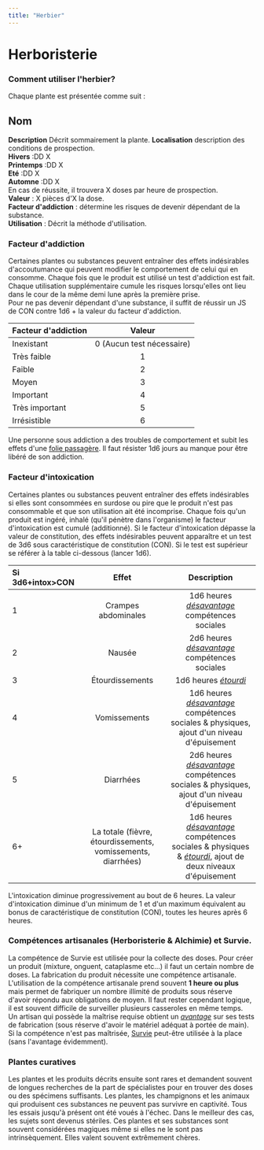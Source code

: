 ```yaml
---
title: "Herbier"
---
```

# Herboristerie

### Comment utiliser l'herbier?  
 Chaque plante est présentée comme suit :

## Nom  
**Description** Décrit sommairement la plante.
**Localisation**  description des conditions de prospection.    
**Hivers** :DD X  
**Printemps** :DD X  
**Eté** :DD X   
**Automne** :DD X    
En cas de réussite, il trouvera X doses par heure de prospection.  
**Valeur** : X pièces d'X la dose.  
**Facteur d'addiction** : détermine les risques de devenir dépendant de la substance.  
**Utilisation** : Décrit la méthode d'utilisation.   

### Facteur d'addiction
Certaines plantes ou substances peuvent entraîner des effets indésirables d'accoutumance qui peuvent modifier le comportement de celui qui en consomme. Chaque fois que le produit est utilisé un test d'addiction est fait. Chaque utilisation supplémentaire cumule les risques lorsqu'elles ont lieu dans le cour de la même demi lune après la première prise.   
Pour ne pas devenir dépendant d'une substance, il suffit de réussir un JS de CON contre 1d6 + la valeur du facteur d'addiction.


| Facteur d'addiction | Valeur |  
|:-|:-:|
| Inexistant | 0 (Aucun test nécessaire) |  
| Très faible | 1 |  
| Faible | 2 |  
| Moyen | 3 |  
| Important | 4 |  
| Très important | 5 |  
| Irrésistible | 6 |  

Une personne sous addiction a des troubles de comportement et subit les effets d'une [folie passagère](/folie/#folie-passagere). Il faut résister 1d6 jours au manque pour être libéré de son addiction.   

### Facteur d'intoxication
Certaines plantes ou substances peuvent entraîner des effets indésirables si elles sont consommées en surdose ou pire que le produit n'est pas consommable et que son utilisation ait été incomprise. Chaque fois qu'un produit est ingéré, inhalé (qu'il pénètre dans l'organisme) le facteur d'intoxication est cumulé (additionné). Si le facteur d'intoxication dépasse la valeur de constitution, des effets indésirables peuvent apparaître et un test de 3d6 sous caractéristique de constitution (CON). Si le test est supérieur se référer à la table ci-dessous (lancer 1d6).

| Si 3d6+intox>CON|Effet | Description |  
|:-|:-:|:-:|
|1| Crampes abdominales | 1d6 heures [_désavantage_](/utiliser-les-caracteristiques/#avantage-et-desavantage) compétences sociales|  
|2| Nausée | 2d6 heures [_désavantage_](/utiliser-les-caracteristiques/#avantage-et-desavantage) compétences sociales |  
|3| Étourdissements | 1d6 heures [_étourdi_](/gerer-la-sante-du-personnage/#etourdi) |  
|4| Vomissements | 1d6 heures [_désavantage_](/utiliser-les-caracteristiques/#avantage-et-desavantage) compétences sociales & physiques, ajout d'un niveau d'épuisement |  
|5| Diarrhées | 2d6 heures [_désavantage_](/utiliser-les-caracteristiques/#avantage-et-desavantage) compétences sociales & physiques, ajout d'un niveau d'épuisement |  
|6+|La totale (fièvre, étourdissements, vomissements, diarrhées) | 1d6 heures [_désavantage_](/utiliser-les-caracteristiques/#avantage-et-desavantage) compétences sociales & physiques & [_étourdi_](/gerer-la-sante-du-personnage/#etourdi), ajout de deux niveaux d'épuisement|  

L'intoxication diminue progressivement au bout de 6 heures. La valeur d'intoxication diminue d'un minimum de 1 et d'un maximum équivalent au bonus de caractéristique de constitution (CON), toutes les heures après 6 heures.

### Compétences artisanales  (Herboristerie & Alchimie) et Survie.
La compétence de Survie est utilisée pour la collecte des doses. Pour créer un produit (mixture, onguent, cataplasme etc...) il faut un certain nombre de doses. La fabrication du produit nécessite une compétence artisanale. L'utilisation de la compétence artisanale prend souvent **1 heure ou plus** mais permet de fabriquer un nombre illimité de produits sous réserve d'avoir répondu aux obligations de moyen. Il faut rester cependant logique, il est souvent difficile de surveiller plusieurs casseroles en même temps.  
Un artisan qui possède la maîtrise requise obtient un [_avantage_](/utiliser-les-caracteristiques/#avantage-et-desavantage) sur ses tests de fabrication (sous réserve d'avoir le matériel adéquat à portée de main).
Si la compétence n'est pas maîtrisée, [Survie](/utiliser-les-caracteristiques/#tests-de-caracteristique/#survie) peut-être utilisée à la place (sans l'avantage évidemment).

###  Plantes curatives

Les plantes et les produits décrits ensuite sont rares et demandent souvent de longues recherches de la part de spécialistes pour en trouver des doses ou des spécimens suffisants. Les plantes, les champignons et les animaux qui produisent ces substances ne peuvent pas survivre en captivité. Tous les essais jusqu'à présent ont été voués à l'échec. Dans le meilleur des cas, les sujets sont devenus stériles. Ces plantes et ses substances sont souvent considérées magiques même si elles ne le sont pas intrinsèquement. Elles valent souvent extrêmement chères.  
